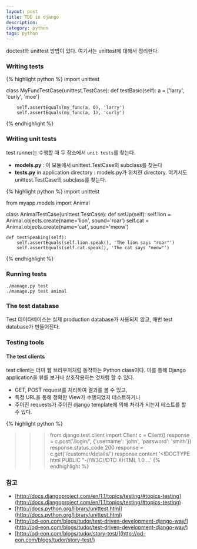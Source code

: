 ```yaml
---
layout: post
title: TDD in django
description: 
category: python
tags: python
---
```


doctest와 unittest 방법이 있다. 여기서는 unittest에 대해서 정리한다.

<!-- more -->

### Writing tests

{% highlight python %}
import unittest

class MyFuncTestCase(unittest.TestCase):
    def testBasic(self):
        a = ['larry', 'curly', 'moe']

        self.assertEquals(my_func(a, 0), 'larry')
        self.assertEquals(my_func(a, 1), 'curly')
{% endhighlight %}

### Writing unit tests

test runner는 수행할 때 두 장소에서 `unit tests`를 찾는다.

- **models.py** : 이 모듈에서 unittest.TestCase의 subclass를 찾는다
- **tests.py** in application directory : models.py가 위치한 directory. 여기서도 unittest.TestCase의 subclass를 찾는다.

{% highlight python %}
import unittest
  
from myapp.models import Animal
  
class AnimalTestCase(unittest.TestCase):
    def setUp(self):
        self.lion = Animal.objects.create(name='lion', sound='roar')
        self.cat = Animal.objects.create(name='cat', sound='meow')
  
    def testSpeaking(self):
        self.assertEquals(self.lion.speak(), 'The lion says "roar"')
        self.assertEquals(self.cat.speak(), 'The cat says "meow"')
{% endhighlight %}
		
### Running tests

	./manage.py test
	./manage.py test animal
	
### The test database

Test 데이타베이스는 실제 production database가 사용되지 않고, 매번 test database가 만들어진다.

### Testing tools

#### The test clients

test client는 더미 웹 브라우저처럼 동작하는 Python class이다. 이를 통해 Django application을 뷰를 보거나 상호작용하는 것처럼 할 수 있다.

- GET, POST request를 처리하여 결과를 볼 수 있고,
- 특정 URL을 통해 정확한 View가 수행되었지 테스트하거나
- 주어진 requests가 주어진 django template에 의해 처리가 되는지 테스트를 할 수 있다.

{% highlight python %}
>>> from django.test.client import Client
>>> c = Client()
>>> response = c.post('/login/', {'username': 'john', 'password': 'smith'})
>>> response.status_code
200
>>> response = c.get('/customer/details/')
>>> response.content
'<!DOCTYPE html PUBLIC "-//W3C//DTD XHTML 1.0 ...'
{% endhighlight %}

### 참고

- [http://docs.djangoproject.com/en/1.1/topics/testing/#topics-testing](http://docs.djangoproject.com/en/1.1/topics/testing/#topics-testing)
- [http://docs.python.org/library/unittest.html](http://docs.python.org/library/unittest.html)
- [http://od-eon.com/blogs/tudor/test-driven-development-django-way/](http://od-eon.com/blogs/tudor/test-driven-development-django-way/)
- [http://od-eon.com/blogs/tudor/story-test/](http://od-eon.com/blogs/tudor/story-test/)
